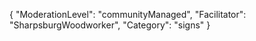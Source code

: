 {
    "ModerationLevel": "communityManaged",
    "Facilitator": "SharpsburgWoodworker",
    "Category": "signs" 
}
